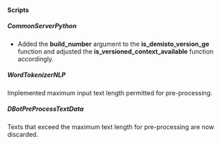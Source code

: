 
#### Scripts
##### CommonServerPython
- Added the **build_number** argument to the **is_demisto_version_ge** function and adjusted the **is_versioned_context_available** function accordingly.
##### WordTokenizerNLP
Implemented maximum input text length permitted for pre-processing.
##### DBotPreProcessTextData
Texts that exceed the maximum text length for pre-processing are now discarded.
